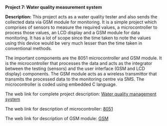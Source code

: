 __Project 7: Water quality measurement system__

__Description:__
This project acts as a water quality tester and also sends the collected data via GSM module for monitoring. It is a simple project which comprises of sensors to measure the required values, a microcontroller to process those values, an LCD display and a GSM module for data monitoring. It has a lot of scope since the time taken to note the values using this device would be very much lesser than the time taken in conventional methods.

The important components are the 8051 microcontroller and GSM module. It is the microcontroller that processes the data and acts as the integrator between the testing (sensors) and the user interface (GSM and LCD display) components. The GSM module acts as a wireless transmittor that transmits the processed data to the monitoring centre via SMS. The microcontroller is coded using embedded C language.

The web link for complete project description: [Water quality management system]()

The web link for description of microcontroller: [8051]()

The web link for description of GSM module: [GSM]()
